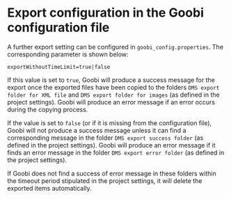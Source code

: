 # Export configuration in the Goobi configuration file

A further export setting can be configured in `goobi_config.properties`. The corresponding parameter is shown below:

```text
exportWithoutTimeLimit=true|false
```

If this value is set to `true`, Goobi will produce a success message for the export once the exported files have been copied to the folders `DMS export folder for XML file` and `DMS export folder for images` (as defined in the project settings). Goobi will produce an error message if an error occurs during the copying process.

If the value is set to `false` (or if it is missing from the configuration file), Goobi will not produce a success message unless it can find a corresponding message in the folder `DMS export success folder` (as defined in the project settings). Goobi will produce an error message if it finds an error message in the folder `DMS export error folder` (as defined in the project settings). 

If Goobi does not find a success of error message in these folders within the timeout period stipulated in the project settings, it will delete the exported items automatically.